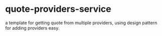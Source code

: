 # quote-providers-service
a template for getting quote from multiple providers,
using design pattern for adding providers easy.
